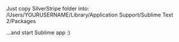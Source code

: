 Just copy SilverStripe folder into:
/Users/YOURUSERNAME/Library/Application Support/Sublime Text 2/Packages

...and start Sublime app :)